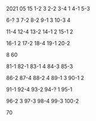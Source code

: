 2021 05 15
1-2 3
2-2
3-4 1
4-1
5-3

6-? 3
7-2
8-2
9-1 3 
10-3 4

11-4
12-4
13-2
14-1 2
15-1 2

16-1 2
17-2
18-4
19-1
20-2

8
60




81-1
82-1
83-1 4
84-3
85-3

86-2
87-4
88-2 4
89-1 3
90-1 2

91-1
92-4
93-2
94-? 1
95-1

96-2 3
97-3
98-4
99-3
100-2


70






